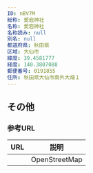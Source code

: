 ```yaml
---
ID: nBV7M
総称: 愛宕神社
名称: 愛宕神社
名称読み: null
別名: null
都道府県: 秋田県
区域: 大仙市
緯度: 39.4581777
経度: 140.3807088
郵便番号: 0191855
住所: 秋田県大仙市南外大畑１
---
```


## その他

### 参考URL

| URL | 説明          |
| --- | ------------- |
|     | OpenStreetMap |
